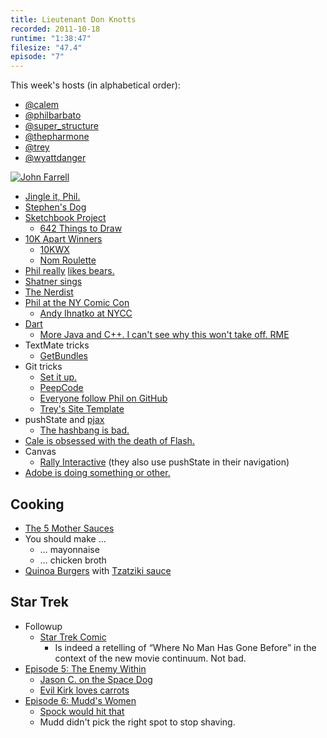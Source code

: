 ```yaml
---
title: Lieutenant Don Knotts
recorded: 2011-10-18
runtime: "1:38:47"
filesize: "47.4"
episode: "7"
---
```


This week's hosts (in alphabetical order):

- [@calem](https://twitter.com/calem)
- [@philbarbato](https://twitter.com/philbarbato)
- [@super_structure](https://twitter.com/super_structure)
- [@thepharmone](https://twitter.com/thepharmone)
- [@trey](https://twitter.com/trey)
- [@wyattdanger](https://twitter.com/wyattdanger)

[![John Farrell](https://treylabs-cdn.nyc3.digitaloceanspaces.com/jawgrind/Jawgrind-Episode-7.jpg)](http://en.memory-alpha.org/wiki/John_Farrell)

- [Jingle it, Phil.](http://philbarbato.tumblr.com/post/11579568269/i-decided-to-do-a-jingle-theme-song-intro-for-this)
- [Stephen's Dog](http://instagr.am/p/QQNKZ/)
- [Sketchbook Project](http://www.arthousecoop.com/projects/sketchbookproject)
  - [642 Things to Draw](http://instagr.am/p/Pg14z/)
- [10K Apart Winners](http://10k.aneventapart.com/)
  - [10KWX](http://midnightcheese.com/wx/)
  - [Nom Roulette](http://nomroulette.com/)
- [Phil really](http://philbarbato.tumblr.com/) [likes bears.](http://threesixtyfivebears.com/)
- [Shatner sings](http://en.wikipedia.org/wiki/Has_Been)
- [The Nerdist](http://www.nerdist.com/)
- [Phil at the NY Comic Con](http://nycc11.mapyourshow.com/5_0/sessions/sessiondetails.cfm?ScheduledSessionID=1BA8)
  - [Andy Ihnatko at NYCC](http://5by5.tv/ia/4-misinterpreted-as-creepy)
- [Dart](<http://en.wikipedia.org/wiki/Dart_(programming_language)>)
  - [More Java and C++. I can't see why this won't take off. RME](https://mlkshk.com/p/88BZ)
- TextMate tricks
  - [GetBundles](http://solutions.trey.cc/2009/02/25/installing-getbundles-on-a-fresh-copy-of-textmate/)
- Git tricks
  - [Set it up.](http://solutions.trey.cc/2009/03/09/a-happy-git-environment-on-osx-leopard/)
  - [PeepCode](http://peepcode.com/products/git)
  - [Everyone follow Phil on GitHub](https://github.com/philbarbato)
  - [Trey's Site Template](https://github.com/trey/site-template)
- pushState and [pjax](http://pjax.heroku.com/)
  - [The hashbang is bad.](http://danwebb.net/2011/5/28/it-is-about-the-hashbangs)
- [Cale is obsessed with the death of Flash.](http://iswifter.net/)
- Canvas
  - [Rally Interactive](http://beta.rallyinteractive.com/) (they also use pushState in their navigation)
- [Adobe is doing something or other.](http://blogs.adobe.com/jnack/2011/10/css-shaders-hell-yeah.html)

## Cooking

- [The 5 Mother Sauces](http://luvintkandtj.hubpages.com/hub/The-Five-Mother-Sauces)
- You should make &hellip;
  - &hellip; mayonnaise
  - &hellip; chicken broth
- [Quinoa Burgers](http://eggandtoast.com/trey/card/223/) with [Tzatziki sauce](http://eggandtoast.com/trey/card/225/)

## Star Trek

- Followup
  - [Star Trek Comic](http://www.comixology.com/sku/JUL110308/Star-Trek-Ongoing-1)
    - Is indeed a retelling of “Where No Man Has Gone Before” in the context of the new movie continuum. Not bad.
- [Episode 5: The Enemy Within](<http://en.wikipedia.org/wiki/The_Enemy_Within_(Star_Trek)>)
  - [Jason C. on the Space Dog](http://www.jasoncoleman.net/2011/10/18/space-dog/)
  - [Evil Kirk loves carrots](https://treylabs-cdn.nyc3.digitaloceanspaces.com/jawgrind/Star-Trek-Gifs/TOS/episode-5-carrot.gif)
- [Episode 6: Mudd's Women](http://en.wikipedia.org/wiki/Mudd%27s_Women)
  - [Spock would hit that](https://treylabs-cdn.nyc3.digitaloceanspaces.com/jawgrind/Star-Trek-Gifs/TOS/episode-6-spock-would-hit-that.gif)
  - Mudd didn't pick the right spot to stop shaving.

